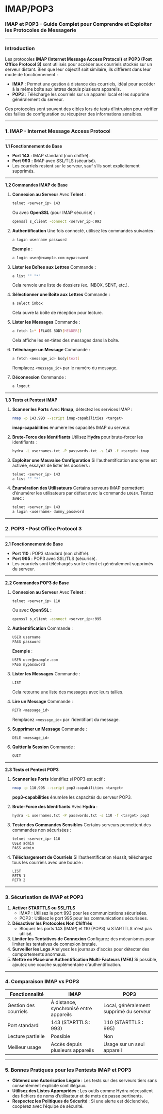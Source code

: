 # IMAP/POP3

### **IMAP et POP3 - Guide Complet pour Comprendre et Exploiter les Protocoles de Messagerie**

***

### **Introduction**

Les protocoles **IMAP (Internet Message Access Protocol)** et **POP3 (Post Office Protocol 3)** sont utilisés pour accéder aux courriels stockés sur un serveur distant. Bien que leur objectif soit similaire, ils diffèrent dans leur mode de fonctionnement :

* **IMAP** : Permet une gestion à distance des courriels, idéal pour accéder à la même boîte aux lettres depuis plusieurs appareils.
* **POP3** : Télécharge les courriels sur un appareil local et les supprime généralement du serveur.

Ces protocoles sont souvent des cibles lors de tests d’intrusion pour vérifier des failles de configuration ou récupérer des informations sensibles.

***

### **1. IMAP - Internet Message Access Protocol**

***

**1.1 Fonctionnement de Base**

* **Port 143** : IMAP standard (non chiffré).
* **Port 993** : IMAP avec SSL/TLS (sécurisé).
* Les courriels restent sur le serveur, sauf s’ils sont explicitement supprimés.

***

**1.2 Commandes IMAP de Base**

1.  **Connexion au Serveur** Avec **Telnet** :

    ```bash
    telnet <server_ip> 143
    ```

    Ou avec **OpenSSL** (pour IMAP sécurisé) :

    ```bash
    openssl s_client -connect <server_ip>:993
    ```
2.  **Authentification** Une fois connecté, utilisez les commandes suivantes :

    ```bash
    a login username password
    ```

    **Exemple** :

    ```bash
    a login user@example.com mypassword
    ```
3.  **Lister les Boîtes aux Lettres** Commande :

    ```bash
    a list "" "*"
    ```

    Cela renvoie une liste de dossiers (ex. INBOX, SENT, etc.).
4.  **Sélectionner une Boîte aux Lettres** Commande :

    ```bash
    a select inbox
    ```

    Cela ouvre la boîte de réception pour lecture.
5.  **Lister les Messages** Commande :

    ```bash
    a fetch 1:* (FLAGS BODY[HEADER])
    ```

    Cela affiche les en-têtes des messages dans la boîte.
6.  **Télécharger un Message** Commande :

    ```bash
    a fetch <message_id> body[text]
    ```

    Remplacez `<message_id>` par le numéro du message.
7.  **Déconnexion** Commande :

    ```bash
    a logout
    ```

***

**1.3 Tests et Pentest IMAP**

1.  **Scanner les Ports** Avec **Nmap**, détectez les services IMAP :

    ```bash
    nmap -p 143,993 --script imap-capabilities <target>
    ```

    **imap-capabilities** énumère les capacités IMAP du serveur.
2.  **Brute-Force des Identifiants** Utilisez **Hydra** pour brute-forcer les identifiants :

    ```bash
    hydra -L usernames.txt -P passwords.txt -s 143 -f <target> imap
    ```
3.  **Exploiter une Mauvaise Configuration** Si l'authentification anonyme est activée, essayez de lister les dossiers :

    ```bash
    telnet <server_ip> 143
    a list "" "*"
    ```
4.  **Énumération des Utilisateurs** Certains serveurs IMAP permettent d’énumérer les utilisateurs par défaut avec la commande `LOGIN`. Testez avec :

    ```bash
    telnet <server_ip> 143
    a login <username> dummy_password
    ```

***

### **2. POP3 - Post Office Protocol 3**

***

**2.1 Fonctionnement de Base**

* **Port 110** : POP3 standard (non chiffré).
* **Port 995** : POP3 avec SSL/TLS (sécurisé).
* Les courriels sont téléchargés sur le client et généralement supprimés du serveur.

***

**2.2 Commandes POP3 de Base**

1.  **Connexion au Serveur** Avec **Telnet** :

    ```bash
    telnet <server_ip> 110
    ```

    Ou avec **OpenSSL** :

    ```bash
    openssl s_client -connect <server_ip>:995
    ```
2.  **Authentification** Commande :

    ```bash
    USER username
    PASS password
    ```

    **Exemple** :

    ```bash
    USER user@example.com
    PASS mypassword
    ```
3.  **Lister les Messages** Commande :

    ```bash
    LIST
    ```

    Cela retourne une liste des messages avec leurs tailles.
4.  **Lire un Message** Commande :

    ```bash
    RETR <message_id>
    ```

    Remplacez `<message_id>` par l'identifiant du message.
5.  **Supprimer un Message** Commande :

    ```bash
    DELE <message_id>
    ```
6.  **Quitter la Session** Commande :

    ```bash
    QUIT
    ```

***

**2.3 Tests et Pentest POP3**

1.  **Scanner les Ports** Identifiez si POP3 est actif :

    ```bash
    nmap -p 110,995 --script pop3-capabilities <target>
    ```

    **pop3-capabilities** énumère les capacités du serveur POP3.
2.  **Brute-Force des Identifiants** Avec **Hydra** :

    ```bash
    hydra -L usernames.txt -P passwords.txt -s 110 -f <target> pop3
    ```
3.  **Tester des Commandes Sensibles** Certains serveurs permettent des commandes non sécurisées :

    ```bash
    telnet <server_ip> 110
    USER admin
    PASS admin
    ```
4.  **Téléchargement de Courriels** Si l’authentification réussit, téléchargez tous les courriels avec une boucle :

    ```bash
    LIST
    RETR 1
    RETR 2
    ```

***

### **3. Sécurisation de IMAP et POP3**

1. **Activer STARTTLS ou SSL/TLS**
   * IMAP : Utilisez le port 993 pour les communications sécurisées.
   * POP3 : Utilisez le port 995 pour les communications sécurisées.
2. **Désactiver les Protocoles Non Chiffrés**
   * Bloquez les ports 143 (IMAP) et 110 (POP3) si STARTTLS n'est pas utilisé.
3. **Limiter les Tentatives de Connexion** Configurez des mécanismes pour limiter les tentatives de connexion brutale.
4. **Surveiller les Logs** Analysez les journaux d'accès pour détecter des comportements anormaux.
5. **Mettre en Place une Authentification Multi-Facteurs (MFA)** Si possible, ajoutez une couche supplémentaire d'authentification.

***

### **4. Comparaison IMAP vs POP3**

| Fonctionnalité        | IMAP                                    | POP3                                    |
| --------------------- | --------------------------------------- | --------------------------------------- |
| Gestion des courriels | À distance, synchronisé entre appareils | Local, généralement supprimé du serveur |
| Port standard         | 143 (STARTTLS : 993)                    | 110 (STARTTLS : 995)                    |
| Lecture partielle     | Possible                                | Non                                     |
| Meilleur usage        | Accès depuis plusieurs appareils        | Usage sur un seul appareil              |

***

### **5. Bonnes Pratiques pour les Pentests IMAP et POP3**

* **Obtenez une Autorisation Légale** : Les tests sur des serveurs tiers sans consentement explicite sont illégaux.
* **Utilisez des Listes Appropriées** : Les outils comme Hydra nécessitent des fichiers de noms d’utilisateur et de mots de passe pertinents.
* **Respectez les Politiques de Sécurité** : Si une alerte est déclenchée, coopérez avec l’équipe de sécurité.
